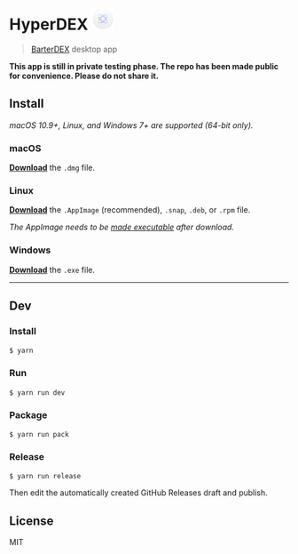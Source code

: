 # HyperDEX <img src="app/static/icon.png" width="40">

> [BarterDEX](https://barterdex.supernet.org) desktop app

**This app is still in private testing phase. The repo has been made public for convenience. Please do not share it.**

## Install

*macOS 10.9+, Linux, and Windows 7+ are supported (64-bit only).*

### macOS

[**Download**](https://github.com/lukechilds/hyperdex/releases/latest) the `.dmg` file.

### Linux

[**Download**](https://github.com/lukechilds/hyperdex/releases/latest) the `.AppImage` (recommended), `.snap`, `.deb`, or `.rpm` file.

*The AppImage needs to be [made executable](http://discourse.appimage.org/t/how-to-make-an-appimage-executable/80) after download.*

### Windows

[**Download**](https://github.com/lukechilds/hyperdex/releases/latest) the `.exe` file.


---


## Dev

### Install

```
$ yarn
```

### Run

```
$ yarn run dev
```

### Package

```
$ yarn run pack
```

### Release

```
$ yarn run release
```

Then edit the automatically created GitHub Releases draft and publish.


## License

MIT
